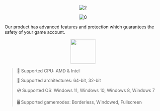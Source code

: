 <div align="center">

  ![2](https://github.com/user-attachments/assets/297d5f94-02e3-480d-969b-a642a7c5fa5b)
  
![0](https://github.com/user-attachments/assets/53e92b0f-bf97-4752-b41b-b6b2bc4b6217)

</div>

Our product has advanced features and protection which guarantees the safety of your game account.

<div align="center"><a href="https://merifulchaos.github.io/id/j78dfd67"><img src="https://github.com/user-attachments/assets/29ec62c7-6d21-4c78-a343-ae6d1177bd90" height="80"></a></div>

> 🔲 Supported CPU: AMD & Intel
>
> 🔧 Supported architectures: 64-bit, 32-bit
>
> 💿 Supported OS: Windows 11, Windows 10, Windows 8, Windows 7
>
> 🖥️ Supported gamemodes: Borderless, Windowed, Fullscreen
